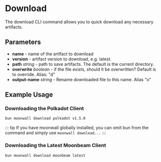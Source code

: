 # Download

The download CLI command allows you to quick download any necessary artifacts. 

## Parameters

- **name** - name of the artifact to download
- **version** - artifact version to download, e.g. latest. 
- **path** *string* - path to save artifacts. The default is the current directory. 
- **overwrite** *boolean* - if the file exists, should it be overwritten? Default is to override. Alias: "d"
- **output-name** *string* - Rename downloaded file to this name. Alias "o"

## Example Usage

### Downloading the Polkadot Client

```sh [moonwall]
bun moonwall download polkadot v1.5.0
```

::: tip
If you have moonwall globally installed, you can omit bun from the command and simply use `moonwall download...`
:::

### Downloading the Latest Moonbeam Client

```sh [moonwall]
bun moonwall download moonbeam latest
```
